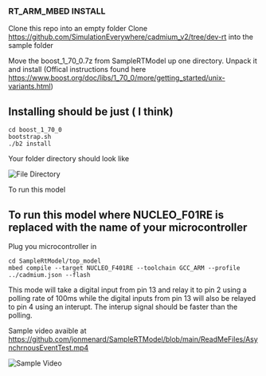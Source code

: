 ### RT_ARM_MBED INSTALL ###

Clone this repo into an empty folder
Clone https://github.com/SimulationEverywhere/cadmium_v2/tree/dev-rt into the sample folder 

Move the boost_1_70_0.7z from SampleRTModel up one directory. Unpack it and install (Offical instructions found here https://www.boost.org/doc/libs/1_70_0/more/getting_started/unix-variants.html)



## Installing should be just ( I think)
```shell
cd boost_1_70_0 
bootstrap.sh
./b2 install
```

Your folder directory should look like 

![File Directory](https://github.com/jonmenard/SampleRTModel/blob/main/ReadMeFiles/directorySetup.png?raw=true)

To run this model 

## To run this model where NUCLEO_F01RE is replaced with the name of your microcontroller
Plug you microcontroller in
```shell
cd SampleRtModel/top_model 
mbed compile --target NUCLEO_F401RE --toolchain GCC_ARM --profile ../cadmium.json --flash

```

This mode will take a digital input from pin 13 and relay it to pin 2 using a polling rate of 100ms while the digital inputs from pin 13 will also be relayed to pin 4 using an interupt. The interup signal should be faster than the polling.

Sample video avaible at https://github.com/jonmenard/SampleRTModel/blob/main/ReadMeFiles/AsynchrnousEventTest.mp4

![Sample Video](https://github.com/jonmenard/SampleRTModel/blob/main/ReadMeFiles/directorySetup.png?raw=true)
